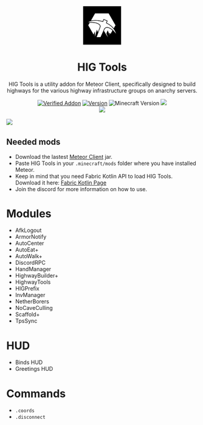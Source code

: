 <div align="center">
  <!-- Logo and Title -->
  <img src="/src/main/resources/assets/higtools/icon.png" alt="logo" width="20%"/>
  <h1>HIG Tools</h1>
  <p>HIG Tools is a utility addon for Meteor Client, specifically designed to build highways for the various highway infrastructure groups on anarchy servers.</p>

  <!-- Fancy badges -->
  <a href="https://anticope.ml/pages/MeteorAddons.html"><img src="https://img.shields.io/badge/Verified%20Addon-Yes-blueviolet" alt="Verified Addon"></a>
  <a href="https://github.com/RedCarlos26/higtools/releases"><img src="https://img.shields.io/badge/Version-v2.1-blueviolet" alt="Version"></a>
  <img src="https://img.shields.io/badge/Minecraft%20Version-1.19.2-blueviolet" alt="Minecraft Version">
  <img src="https://img.shields.io/github/downloads/RedCarlos26/higtools/total?color=blueviolet&label=Downloads">
  <br />
  <a href="https://discord.gg/a4jkKGJNdJ"><img src="https://invidget.switchblade.xyz/a4jkKGJNdJ"></a>
</div>

</div align="center">
  <a href="https://discord.gg/a4jkKGJNdJ"><img src="https://invidget.switchblade.xyz/a4jkKGJNdJ"></a>
</div>

## Needed mods
- Download the lastest [Meteor Client](https://meteorclient.com/) jar.
- Paste HIG Tools in your `.minecraft/mods` folder where you have installed Meteor.
- Keep in mind that you need Fabric Kotlin API to load HIG Tools. Download it here: [Fabric Kotlin Page](https://www.curseforge.com/minecraft/mc-mods/fabric-language-kotlin/files/all?filter-game-version=2020709689%3A9366)
- Join the discord for more information on how to use.

# Modules
- AfkLogout
- ArmorNotify
- AutoCenter
- AutoEat+
- AutoWalk+
- DiscordRPC
- HandManager
- HighwayBuilder+
- HighwayTools
- HIGPrefix
- InvManager
- NetherBorers
- NoCaveCulling
- Scaffold+
- TpsSync

# HUD
- Binds HUD
- Greetings HUD

# Commands
- `.coords`
- `.disconnect`

